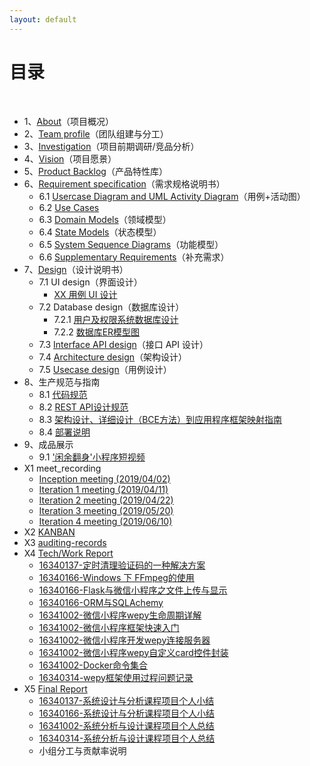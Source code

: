 ```yaml
---
layout: default
---
```

# [](#TOC)目录

&nbsp;&nbsp; 

* 1、[About](01-about)（项目概况）
* 2、[Team profile](02-team-profile)（团队组建与分工）
* 3、[Investigation](03-investigation)（项目前期调研/竞品分析）
* 4、[Vision](04-vision)（项目愿景）
* 5、[Product Backlog](05-product-backlog)（产品特性库）
* 6、[Requirement specification](06-requirements)（需求规格说明书）
    - 6.1 [Usercase Diagram and UML Activity Diagram](06-01-usecase-diagram-and-uml-activity-diagram)（用例+活动图）
    - 6.2 [Use Cases](06-02-use-cases)
    - 6.3 [Domain Models](06-03-domain-model)（领域模型）
    - 6.4 [State Models](06-04-state-model)（状态模型）
    - 6.5 [System Sequence Diagrams](06-05-system-sequence-diagram)（功能模型）
    - 6.6 [Supplementary Requirements](06-06-supplementary-requirements)（补充需求）
* 7、[Design](07-designs)（设计说明书）
    - 7.1 UI design（界面设计）
        - [XX 用例 UI 设计](07-01-01-XX-ui-design)
    - 7.2 Database design（数据库设计）
        - 7.2.1 [用户及权限系统数据库设计](07-02-01-database-design)
        - 7.2.2 [数据库ER模型图](07-02-02-database-er-model)
    - 7.3 [Interface API design](07-03-API)（接口 API 设计）
    - 7.4 [Architecture design](07-04-architecture-design)（架构设计）
    - 7.5 [Usecase design](07-05-usecase-design)（用例设计）
* 8、生产规范与指南
    - 8.1 [代码规范](08-01-code-qualification)
    - 8.2 [REST API设计规范](08-02-RESTful-api-design-standard)
    - 8.3 [架构设计、详细设计（BCE方法）到应用程序框架映射指南](08-03-framework-design-BCE-and-app-archit)
    - 8.4 [部署说明](08-04-deployment-doc)
* 9、成品展示
    - 9.1 ['闲余翻身'小程序短视频](09-demo-video)
* X1 meet_recording
    - [Inception meeting (2019/04/02)](meeting_records/meeting_1)
    - [Iteration 1 meeting (2019/04/11)](meeting_records/meeting_2)
    - [Iteration 2 meeting (2019/04/22)](https://shimo.im/docs/mdPkpKOl2JDSXqOy)
    - [Iteration 3 meeting (2019/05/20)](https://shimo.im/docs/lRKAWVRyOXWh8k8X)
    - [Iteration 4 meeting (2019/06/10)](https://shimo.im/docs/MEe32MwL1W7sLA2J)
* X2 [KANBAN](https://github.com/orgs/sysu-team1/projects)
* X3 [auditing-records](x3-auditing)
* X4 [Tech/Work Report](x4-techniques)
    - [16340137-定时清理验证码的一种解决方案](https://blog.csdn.net/Runner1st/article/details/93361274)
    - [16340166-Windows 下 FFmpeg的使用](https://blog.csdn.net/qq_36347365/article/details/93377000)
    - [16340166-Flask与微信小程序之文件上传与显示](https://blog.csdn.net/qq_36347365/article/details/93404639)
    - [16340166-ORM与SQLAchemy](https://blog.csdn.net/qq_36347365/article/details/93409925)
    - [16341002-微信小程序wepy生命周期详解](https://blog.csdn.net/qq_36304596/article/details/93399480)
    - [16341002-微信小程序框架快速入门](https://blog.csdn.net/qq_36304596/article/details/93379104)
    - [16341002-微信小程序开发wepy连接服务器](https://blog.csdn.net/qq_36304596/article/details/93380481)
    - [16341002-微信小程序wepy自定义card控件封装](https://blog.csdn.net/qq_36304596/article/details/93383821)
    - [16341002-Docker命令集合](https://blog.csdn.net/qq_36304596/article/details/93385161)
    - [16340314-wepy框架使用过程问题记录](https://626zdysdq.github.io/2019/06/22/system_analysis/wepy%E6%A1%86%E6%9E%B6%E4%BD%BF%E7%94%A8%E8%BF%87%E7%A8%8B%E9%97%AE%E9%A2%98%E8%AE%B0%E5%BD%95/)
* X5 [Final Report](x5-summary)
    - [16340137-系统设计与分析课程项目个人小结](https://blog.csdn.net/Runner1st/article/details/93359035)
    - [16340166-系统设计与分析课程项目个人小结](https://blog.csdn.net/qq_36347365/article/details/93423884)
    - [16341002-系统分析与设计课程项目个人总结](16341002-zengh-final-report)
    - [16340314-系统分析与设计课程项目个人总结](https://626zdysdq.github.io/2019/06/21/system_analysis/16340314-%E5%A4%9A%E9%B1%BC-Final-Report/)
    - 小组分工与贡献率说明
